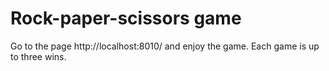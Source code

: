 # Rock-paper-scissors game

Go to the page http://localhost:8010/ and enjoy the game.
Each game is up to three wins.

